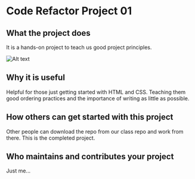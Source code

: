 # Code Refactor Project 01

## What the project does

It is a hands-on project to teach us good project principles.

![Alt text](file:///C:/Users/music/Downloads/Horiseon.png?raw=true "Horiseon")

## Why it is useful

Helpful for those just getting started with HTML and CSS. Teaching them good ordering practices and the importance of writing as little as possible. 

## How others can get started with this project

Other people can download the repo from our class repo and work from there. This is the completed project.

## Who maintains and contributes your project

Just me...

